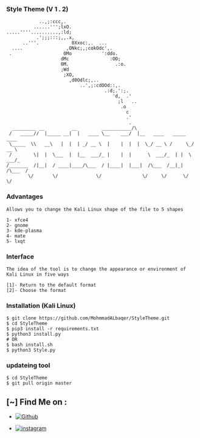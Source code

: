 ### Style Theme (V 1 . 2)
```
            ..,;:ccc,.                              
          ......''';lxO.                            
.....''''..........,:ld;                            
           .';;;:::;,,.x,                           
      ..'''.            0Xxoc:,.  ...               
  ....                ,ONkc;,;cokOdc',.             
 .                   OMo           ':ddo.           
                    dMc               :OO;
                    0M.                 .:o.
                    ;Wd
                     ;XO,                       
                       ,d0Odlc;,..              
                           ..',;:cdOOd::,.
                                    .:d;.':;.
                                       'd,  .'
                                         ;l   ..
                                          .o
                                            c
                                            .'
                                             .
  _________ __          __         ___________/\
 /   _____//  |_____ __|  |   ____ \__    ___/  |__   ____   _____   ____
 \_____  \\   __\   |  |  | _/ __ \  |    |  |  |  \_/ __ \ /     \_/ __ \
 /        \|  |  \___  |  |__  ___/_ |    |  |      \  ___/_  | |  \  ___/_
/_______  /|__|  / ____|____/\___  / |____|  |___|  /\___  /__|_|  /\___  /
        \/       \/              \/               \/     \/      \/     \/
```


### Advantages
```
Allows you to change the Kali Linux shape of the file to 5 shapes

1- xfce4
2- gnome
3- kde-plasma
4- mate
5- lxqt
```




### Interface 

```
The idea of the tool is to change the appearance or environment of Kali Linux in five ways

[1]- Return to the default format
[2]- Choose the format
```




### Installation (Kali Linux)

```
$ git clone https://github.com/MohmmadALbaqer/StyleTheme.git
$ cd StyleTheme
$ pip3 install -r requirements.txt
$ python3 install.py
# OR
$ bash install.sh
$ python3 Style.py

```




### updateing tool
```
$ cd StyleTheme
$ git pull origin master

```



## [~] Find Me on :

- [![Github](https://img.shields.io/badge/Github-MohnnadALbaqer-green?style=for-the-badge&logo=github)](https://github.com/MohmmadALbaqer)


- [![instagram](https://img.shields.io/badge/Instagram-r94xs-green?style=for-the-badge&logo=instagram)](https://instagram.com/r94xs)

